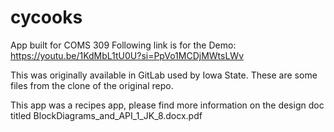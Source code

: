 # cycooks
App built for COMS 309
Following link is for the Demo:
https://youtu.be/1KdMbL1tU0U?si=PpVo1MCDjMWtsLWv

This was originally available in GitLab used by Iowa State. These are some files from the clone of the original repo.

This app was a recipes app, please find more information on the design doc titled BlockDiagrams_and_API_1_JK_8.docx.pdf
